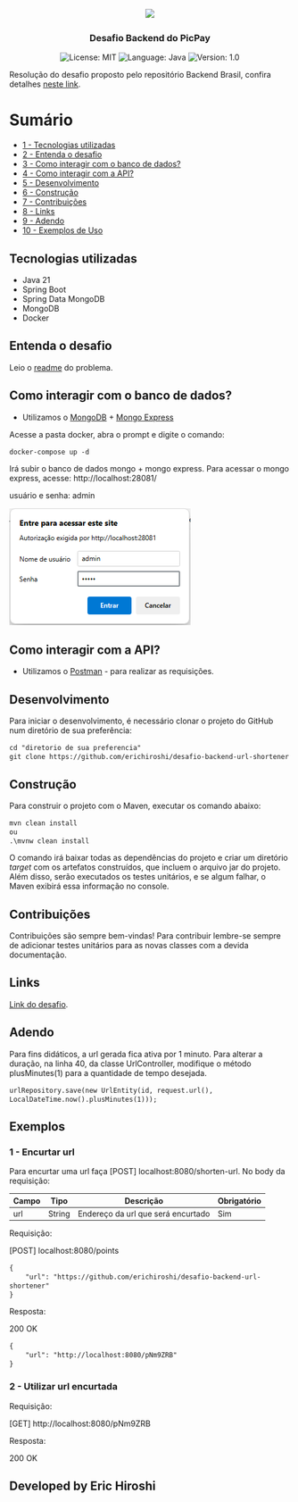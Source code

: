 <p align="center" width="100%">
    <img width="30%" src="https://avatars3.githubusercontent.com/u/30732658?v=4&s=200.jpg"> 
</p>


<h3 align="center">
  Desafio Backend do PicPay
</h3>

<p align="center">

  <img alt="License: MIT" src="https://img.shields.io/badge/license-MIT-%2304D361">
  <img alt="Language: Java" src="https://img.shields.io/badge/language-java-green">
  <img alt="Version: 1.0" src="https://img.shields.io/badge/version-1.0-yellowgreen">

</p>

Resolução do desafio proposto pelo repositório Backend Brasil, confira detalhes [neste link](https://github.com/backend-br/desafios/blob/master/url-shortener/PROBLEM.md).


# Sumário

+ [1 - Tecnologias utilizadas](#tecnologias-utilizadas)
+ [2 - Entenda o desafio](#entenda-o-desafio)
+ [3 - Como interagir com o banco de dados?](#como-interagir-com-o-banco-de-dados)
+ [4 - Como interagir com a API?](#como-interagir-com-a-api)
+ [5 - Desenvolvimento](#desenvolvimento)
+ [6 - Construção](#construção)
+ [7 - Contribuições](#contribuições)
+ [8 - Links](#links)
+ [9 - Adendo](#adendo)
+ [10 - Exemplos de Uso](#exemplos)


## Tecnologias utilizadas

* Java 21
* Spring Boot
* Spring Data MongoDB
* MongoDB
* Docker

## Entenda o desafio

Leio o [readme](PROBLEM.md) do problema.

## Como interagir com o banco de dados?
- Utilizamos o [MongoDB](https://www.mongodb.com/) + [Mongo Express](https://github.com/mongo-express/mongo-express?tab=readme-ov-file)

Acesse a pasta docker, abra o prompt e digite o comando:

```
docker-compose up -d
```

Irá subir o banco de dados mongo + mongo express.
Para acessar o mongo express, acesse: http://localhost:28081/

usuário e senha: admin

![banco-dados-01](imagens/login-db.png)




## Como interagir com a API?
- Utilizamos o [Postman](https://www.postman.com/) - para realizar as requisições.

## Desenvolvimento

Para iniciar o desenvolvimento, é necessário clonar o projeto do GitHub num diretório de sua preferência:

```shell
cd "diretorio de sua preferencia"
git clone https://github.com/erichiroshi/desafio-backend-url-shortener
```

## Construção

Para construir o projeto com o Maven, executar os comando abaixo:

```shell
mvn clean install
ou
.\mvnw clean install 
```

O comando irá baixar todas as dependências do projeto e criar um diretório *target* com os artefatos construídos, que incluem o arquivo jar do projeto. Além disso, serão executados os testes unitários, e se algum falhar, o Maven exibirá essa informação no console.

## Contribuições

Contribuições são sempre bem-vindas! Para contribuir lembre-se sempre de adicionar testes unitários para as novas classes com a devida documentação.

## Links
[Link do desafio](https://github.com/backend-br/desafios/blob/master/url-shortener/PROBLEM.md).

## Adendo
Para fins didáticos, a url gerada fica ativa por 1 minuto.
Para alterar a duração, na linha 40, da classe UrlController, modifique o método plusMinutes(1) para a quantidade de tempo desejada.

```
urlRepository.save(new UrlEntity(id, request.url(), LocalDateTime.now().plusMinutes(1)));
```

## Exemplos

### 1 - Encurtar url 
Para encurtar uma url faça [POST] localhost:8080/shorten-url. No body da requisição:

Campo | Tipo | Descrição |	Obrigatório |
--- | --- | --- | --- |
url |	String |	Endereço da url que será encurtado	| Sim


Requisição:

[POST] localhost:8080/points
```
{
    "url": "https://github.com/erichiroshi/desafio-backend-url-shortener"
}
```

Resposta:

200 OK

```
{
    "url": "http://localhost:8080/pNm9ZRB"
}
```

### 2 - Utilizar url encurtada

Requisição:

[GET] http://localhost:8080/pNm9ZRB

Resposta:

200 OK



## Developed by Eric Hiroshi

